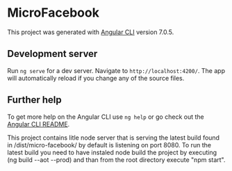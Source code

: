 # MicroFacebook

This project was generated with [Angular CLI](https://github.com/angular/angular-cli) version 7.0.5.

## Development server

Run `ng serve` for a dev server. Navigate to `http://localhost:4200/`. The app will automatically reload if you change any of the source files.

## Further help

To get more help on the Angular CLI use `ng help` or go check out the [Angular CLI README](https://github.com/angular/angular-cli/blob/master/README.md).

This project contains litle node server that is serving the latest build found in /dist/micro-facebook/ by default is listening on port 8080. To run the latest build you need to have instaled node build the project by executing (ng build --aot --prod) and than from the root directory execute "npm start". 
